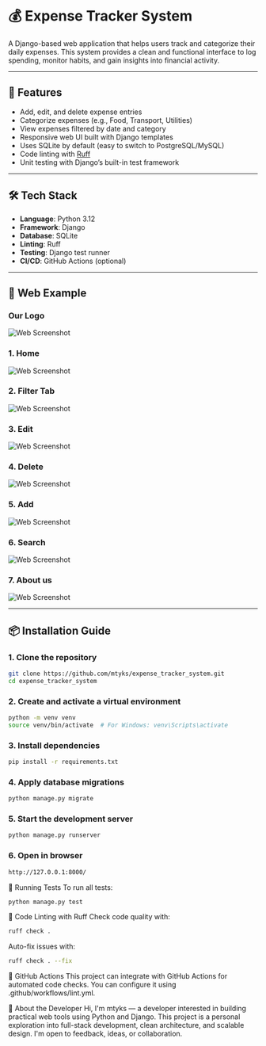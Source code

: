 # 💰 Expense Tracker System

A Django-based web application that helps users track and categorize their daily expenses. This system provides a clean and functional interface to log spending, monitor habits, and gain insights into financial activity.

---

## 🚀 Features

- Add, edit, and delete expense entries
- Categorize expenses (e.g., Food, Transport, Utilities)
- View expenses filtered by date and category
- Responsive web UI built with Django templates
- Uses SQLite by default (easy to switch to PostgreSQL/MySQL)
- Code linting with [Ruff](https://github.com/astral-sh/ruff)
- Unit testing with Django’s built-in test framework

---

## 🛠 Tech Stack

- **Language**: Python 3.12
- **Framework**: Django
- **Database**: SQLite
- **Linting**: Ruff
- **Testing**: Django test runner
- **CI/CD**: GitHub Actions (optional)

---

## 📸 Web Example

### Our Logo
![Web Screenshot](https://github.com/mtyks/expense_tracker_system/blob/main/expense_tracker/static/images/brandicon.png)

### 1. Home
![Web Screenshot](https://github.com/mtyks/expense_tracker_system/blob/main/expense_tracker/static/images/egHome.png)

### 2. Filter Tab
![Web Screenshot](https://github.com/mtyks/expense_tracker_system/blob/main/expense_tracker/static/images/egFilter.png)

### 3. Edit
![Web Screenshot](https://github.com/mtyks/expense_tracker_system/blob/main/expense_tracker/static/images/egEdit.png)

### 4. Delete
![Web Screenshot](https://github.com/mtyks/expense_tracker_system/blob/main/expense_tracker/static/images/egDelete.png)

### 5. Add
![Web Screenshot](https://github.com/mtyks/expense_tracker_system/blob/main/expense_tracker/static/images/egAdd.png)

### 6. Search
![Web Screenshot](https://github.com/mtyks/expense_tracker_system/blob/main/expense_tracker/static/images/egSearch.png)

### 7. About us
![Web Screenshot](https://github.com/mtyks/expense_tracker_system/blob/main/expense_tracker/static/images/egAbout.png)

---

## 📦 Installation Guide

### 1. Clone the repository
```bash
git clone https://github.com/mtyks/expense_tracker_system.git
cd expense_tracker_system
```
### 2. Create and activate a virtual environment
```bash
python -m venv venv
source venv/bin/activate  # For Windows: venv\Scripts\activate
```
### 3. Install dependencies
```bash
pip install -r requirements.txt
```
### 4. Apply database migrations
```bash
python manage.py migrate
```
### 5. Start the development server
```bash
python manage.py runserver
```
### 6. Open in browser
```bash
http://127.0.0.1:8000/
```
🧪 Running Tests
To run all tests:
```bash
python manage.py test
```
🧹 Code Linting with Ruff
Check code quality with:
```bash
ruff check .
```
Auto-fix issues with:
```bash
ruff check . --fix
```

🤖 GitHub Actions
This project can integrate with GitHub Actions for automated code checks. You can configure it using .github/workflows/lint.yml.

👤 About the Developer
Hi, I'm mtyks — a developer interested in building practical web tools using Python and Django. This project is a personal exploration into full-stack development, clean architecture, and scalable design. I'm open to feedback, ideas, or collaboration.


